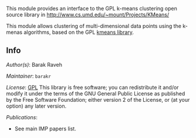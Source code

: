 This module provides an interface to the GPL k-means clustering open source library in http://www.cs.umd.edu/~mount/Projects/KMeans/

This module allows clustering of multi-dimensional data points using the k-menas algorithms, based on the GPL [kmeans library](http://www.cd.umd.edu/~mount/Projects/KMeans/).

## Info

_Author(s)_: Barak Raveh

_Maintainer_: `barakr`

_License_: [GPL](http://www.gnu.org/licenses/old-licenses/gpl-2.1.html)
This library is free software; you can redistribute it and/or
modify it under the terms of the GNU General Public
License as published by the Free Software Foundation; either
version 2 of the License, or (at your option) any later version.

_Publications_:
 - See main IMP papers list.
